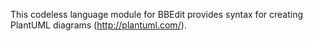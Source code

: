 This codeless language module for BBEdit provides syntax for creating PlantUML diagrams (http://plantuml.com/).

